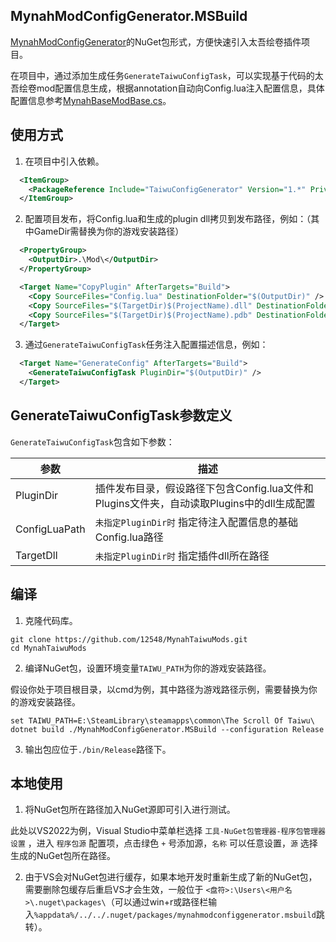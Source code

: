 MynahModConfigGenerator.MSBuild
-------------------------------

[MynahModConfigGenerator](../MynahModConfigGenerator)的NuGet包形式，方便快速引入太吾绘卷插件项目。

在项目中，通过添加生成任务`GenerateTaiwuConfigTask`，可以实现基于代码的太吾绘卷mod配置信息生成，根据annotation自动向Config.lua注入配置信息，具体配置信息参考[MynahBaseModBase.cs](../MynahBaseModBase/MynahBaseModBase.cs)。

## 使用方式

1. 在项目中引入依赖。
```xml
  <ItemGroup>
    <PackageReference Include="TaiwuConfigGenerator" Version="1.*" PrivateAssets="all" />
  </ItemGroup>
```

2. 配置项目发布，将Config.lua和生成的plugin dll拷贝到发布路径，例如：（其中GameDir需替换为你的游戏安装路径）
```xml
  <PropertyGroup>
    <OutputDir>.\Mod\</OutputDir>
  </PropertyGroup>

  <Target Name="CopyPlugin" AfterTargets="Build">
    <Copy SourceFiles="Config.lua" DestinationFolder="$(OutputDir)" />
    <Copy SourceFiles="$(TargetDir)$(ProjectName).dll" DestinationFolder="$(OutputDir)Plugins" />
    <Copy SourceFiles="$(TargetDir)$(ProjectName).pdb" DestinationFolder="$(OutputDir)Plugins" />
  </Target>
```

3. 通过`GenerateTaiwuConfigTask`任务注入配置描述信息，例如：
```xml
  <Target Name="GenerateConfig" AfterTargets="Build">
    <GenerateTaiwuConfigTask PluginDir="$(OutputDir)" />
  </Target>
```

## GenerateTaiwuConfigTask参数定义

`GenerateTaiwuConfigTask`包含如下参数：

|     参数     |  描述                                                                         |
|-------------|------------------------------------------------------------------------------|
|  PluginDir  |插件发布目录，假设路径下包含Config.lua文件和Plugins文件夹，自动读取Plugins中的dll生成配置|
|ConfigLuaPath|`未指定PluginDir时` 指定待注入配置信息的基础Config.lua路径                           |
|  TargetDll  |`未指定PluginDir时` 指定插件dll所在路径                                            |

## 编译

1. 克隆代码库。
```shell
git clone https://github.com/12548/MynahTaiwuMods.git
cd MynahTaiwuMods
```

2. 编译NuGet包，设置环境变量`TAIWU_PATH`为你的游戏安装路径。

假设你处于项目根目录，以cmd为例，其中路径为游戏路径示例，需要替换为你的游戏安装路径。
```shell
set TAIWU_PATH=E:\SteamLibrary\steamapps\common\The Scroll Of Taiwu\
dotnet build ./MynahModConfigGenerator.MSBuild --configuration Release
```

3. 输出包应位于`./bin/Release`路径下。

## 本地使用

1. 将NuGet包所在路径加入NuGet源即可引入进行测试。

此处以VS2022为例，Visual Studio中菜单栏选择 `工具-NuGet包管理器-程序包管理器设置` ，进入 `程序包源` 配置项，点击绿色 `+` 号添加源，`名称` 可以任意设置，`源` 选择生成的NuGet包所在路径。

2. 由于VS会对NuGet包进行缓存，如果本地开发时重新生成了新的NuGet包，需要删除包缓存后重启VS才会生效，一般位于 `<盘符>:\Users\<用户名>\.nuget\packages\`（可以通过win+r或路径栏输入`%appdata%/../../.nuget/packages/mynahmodconfiggenerator.msbuild`跳转）。
